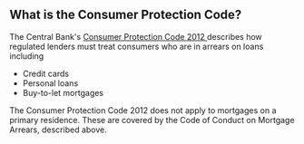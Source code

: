 ##  What is the Consumer Protection Code?

The Central Bank's [ Consumer Protection Code 2012
](http://www.centralbank.ie/consumer/cpc/Pages/home1.aspx) describes how
regulated lenders must treat consumers who are in arrears on loans including

  * Credit cards 
  * Personal loans 
  * Buy-to-let mortgages 

The Consumer Protection Code 2012 does not apply to mortgages on a primary
residence. These are covered by the Code of Conduct on Mortgage Arrears,
described above.
